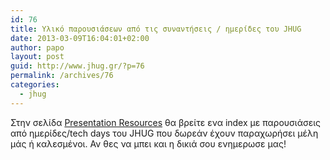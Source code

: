 ```yaml
---
id: 76
title: Υλικό παρουσιάσεων από τις συναντήσεις / ημερίδες του JHUG
date: 2013-03-09T16:04:01+02:00
author: papo
layout: post
guid: http://www.jhug.gr/?p=76
permalink: /archives/76
categories:
  - jhug
---
```

Στην σελίδα [Presentation Resources](http://www.jhug.gr/presentations) θα βρείτε ενα index με παρουσιάσεις από ημερίδες/tech days του JHUG που δωρεάν έχουν παραχωρήσει μέλη μάς ή καλεσμένοι. Αν θες να μπει και η δικιά σου ενημερωσε μας!